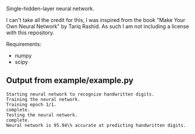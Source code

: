 Single-hidden-layer neural network.

I can't take all the credit for this, I was inspired from the book "Make Your Own Neural Network" by Tariq Rashid.
As such I am not including a license with this repository.

Requirements:
 - numpy
 - scipy


## Output from example/example.py

```
Starting neural network to recognize handwritten digits.
Training the neural network.
Training epoch 1/1.
complete.
Testing the neural network.
complete.
Neural network is 95.94\% accurate at predicting handwritten digits.
```
